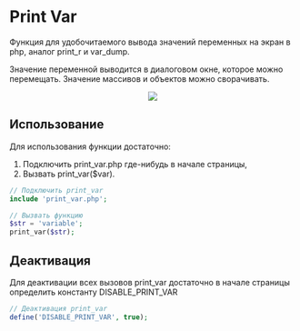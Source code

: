 Print Var
=========

Функция для удобочитаемого вывода значений переменных на экран в php, аналог print_r и var_dump.

Значение переменной выводится в диалоговом окне, которое можно перемещать.
Значение массивов и объектов можно сворачивать.

<p align="center">
  <img src="https://github.com/xescoder/print_var/blob/master/example.jpg?raw=true">
</p>

Использование
-------------

Для использования функции достаточно:

1.  Подключить print_var.php где-нибудь в начале страницы,
2.  Вызвать print_var($var).

`````php
// Подключить print_var
include 'print_var.php';

// Вызвать функцию
$str = 'variable';
print_var($str);
`````

Деактивация
-----------

Для деактивации всех вызовов print_var достаточно в начале страницы определить константу DISABLE_PRINT_VAR

`````php
// Деактивация print_var
define('DISABLE_PRINT_VAR', true);
`````